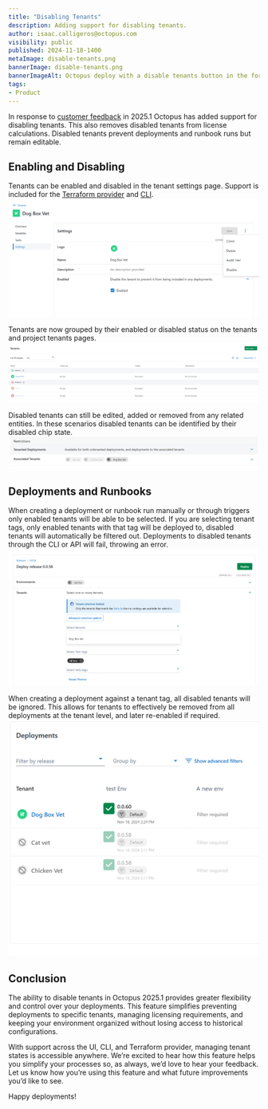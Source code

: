 ```yaml
---
title: "Disabling Tenants"
description: Adding support for disabling tenants.
author: isaac.calligeros@octopus.com
visibility: public
published: 2024-11-18-1400
metaImage: disable-tenants.png
bannerImage: disable-tenants.png
bannerImageAlt: Octopus deploy with a disable tenants button in the foreground.
tags:
- Product
---
```


In response to [customer feedback](https://roadmap.octopus.com/c/158-ability-to-disable-tenants) in 2025.1 Octopus has added support for disabling tenants. This also removes disabled tenants from license calculations. Disabled tenants prevent deployments and runbook runs but remain editable.

## Enabling and Disabling

Tenants can be enabled and disabled in the tenant settings page. Support is included for the [Terraform provider](https://registry.terraform.io/providers/OctopusDeployLabs/octopusdeploy/latest/docs/resources/tenant) and [CLI](https://octopus.com/docs/octopus-rest-api/cli).
![Screenshot of Octopus Deploy tenant settings with ](toggle-disable-tenant.png "width=500")

Tenants are now grouped by their enabled or disabled status on the tenants and project tenants pages.
![Tenants are now grouped by their enabled/disabled state](tenants-page.png "width=500")

Disabled tenants can still be edited, added or removed from any related entities. In these scenarios disabled tenants can be identified by their disabled chip state.
![Tenant chips indicate the disabled or enabled state](disabled-tenant-chips.png "width=500")

## Deployments and Runbooks
When creating a deployment or runbook run manually or through triggers only enabled tenants will be able to be selected. If you are selecting tenant tags, only enabled tenants with that tag will be deployed to, disabled tenants will automatically be filtered out. Deployments to disabled tenants through the CLI or API will fail, throwing an error.
![Deploying to disabled tenants will not deploy](deploying-to-disabled-tenants.png "width=500")

When creating a deployment against a tenant tag, all disabled tenants will be ignored. This allows for tenants to effectively be removed from all deployments at the tenant level, and later re-enabled if required.
![Deployments page with disabled tenants](disabled-tenants-deployments-page.png "width=500")

## Conclusion

The ability to disable tenants in Octopus 2025.1 provides greater flexibility and control over your deployments. This feature simplifies preventing deployments to specific tenants, managing licensing requirements, and keeping your environment organized without losing access to historical configurations.

With support across the UI, CLI, and Terraform provider, managing tenant states is accessible anywhere. We’re excited to hear how this feature helps you simplify your processes so, as always, we’d love to hear your feedback. Let us know how you’re using this feature and what future improvements you’d like to see.

Happy deployments! 
